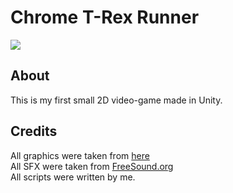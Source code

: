 # Chrome T-Rex Runner
[![](https://img.shields.io/badge/release-v0.11-brightgreen)](https://github.com/djighoul29/Chrome-T-Rex-Runner/releases)
## About
This is my first small 2D video-game made in Unity.
## Credits
All graphics were taken from [here](https://albertofecchi.medium.com/custom-t-rex-runner-on-chrome-and-chromium-cd0a97dc2e96)   
All SFX were taken from [FreeSound.org](http://freesound.org)   
All scripts were written by me.

